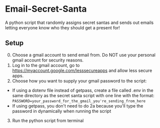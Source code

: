 # Email-Secret-Santa
A python script that randomly assigns secret santas and sends out emails letting everyone know who they should get a present for!

## Setup

0. Choose a gmail account to send email from. Do NOT use your personal gmail account for security reasons.
1. Log in to the gmail account, go to https://myaccount.google.com/lesssecureapps and allow less secure apps.
2. Choose how you want to supply your gmail password to the script:
  - If using a dotenv file instead of getpass, create a file called .env in the same directory as the secret santa script with one line with the format:
`PASSWORD=your_password_for_the_gmail_you're_sending_from_here`
  - If using getpass, you don't need to do 2a because you'll type the password in dynamically when running the script
3. Run the python script from terminal
